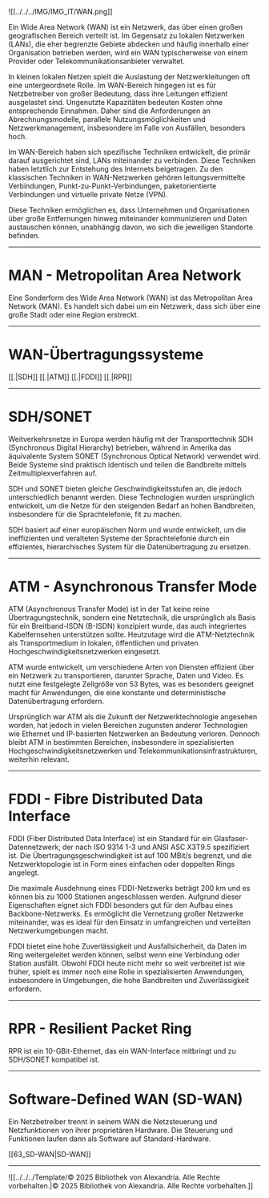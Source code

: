 ![[../../../IMG/IMG_IT/WAN.png]]

Ein Wide Area Network (WAN) ist ein Netzwerk, das über einen großen geografischen Bereich verteilt ist. Im Gegensatz zu lokalen Netzwerken (LANs), die eher begrenzte Gebiete abdecken und häufig innerhalb einer Organisation betrieben werden, wird ein WAN typischerweise von einem Provider oder Telekommunikationsanbieter verwaltet.

In kleinen lokalen Netzen spielt die Auslastung der Netzwerkleitungen oft eine untergeordnete Rolle. Im WAN-Bereich hingegen ist es für Netzbetreiber von großer Bedeutung, dass ihre Leitungen effizient ausgelastet sind. Ungenutzte Kapazitäten bedeuten Kosten ohne entsprechende Einnahmen. Daher sind die Anforderungen an Abrechnungsmodelle, parallele Nutzungsmöglichkeiten und Netzwerkmanagement, insbesondere im Falle von Ausfällen, besonders hoch.

Im WAN-Bereich haben sich spezifische Techniken entwickelt, die primär darauf ausgerichtet sind, LANs miteinander zu verbinden. Diese Techniken haben letztlich zur Entstehung des Internets beigetragen. Zu den klassischen Techniken in WAN-Netzwerken gehören leitungsvermittelte Verbindungen, Punkt-zu-Punkt-Verbindungen, paketorientierte Verbindungen und virtuelle private Netze (VPN).

Diese Techniken ermöglichen es, dass Unternehmen und Organisationen über große Entfernungen hinweg miteinander kommunizieren und Daten austauschen können, unabhängig davon, wo sich die jeweiligen Standorte befinden.

--- 

# MAN - Metropolitan Area Network
Eine Sonderform des Wide Area Network (WAN) ist das Metropolitan Area Network (MAN). Es handelt sich dabei um ein Netzwerk, dass sich über eine große Stadt oder eine Region erstreckt.

---

# WAN-Übertragungssysteme 
[[.\|SDH]]
[[.\|ATM]]
[[.\|FDDI]]
[[.\|RPR]]

---

# SDH/SONET
Weitverkehrsnetze in Europa werden häufig mit der Transporttechnik SDH (Synchronous Digital Hierarchy) betrieben, während in Amerika das äquivalente System SONET (Synchronous Optical Network) verwendet wird. Beide Systeme sind praktisch identisch und teilen die Bandbreite mittels Zeitmultiplexverfahren auf.

SDH und SONET bieten gleiche Geschwindigkeitsstufen an, die jedoch unterschiedlich benannt werden. Diese Technologien wurden ursprünglich entwickelt, um die Netze für den steigenden Bedarf an hohen Bandbreiten, insbesondere für die Sprachtelefonie, fit zu machen.

SDH basiert auf einer europäischen Norm und wurde entwickelt, um die ineffizienten und veralteten Systeme der Sprachtelefonie durch ein effizientes, hierarchisches System für die Datenübertragung zu ersetzen.

---

# ATM - Asynchronous Transfer Mode
ATM (Asynchronous Transfer Mode) ist in der Tat keine reine Übertragungstechnik, sondern eine Netztechnik, die ursprünglich als Basis für ein Breitband-ISDN (B-ISDN) konzipiert wurde, das auch integriertes Kabelfernsehen unterstützen sollte. Heutzutage wird die ATM-Netztechnik als Transportmedium in lokalen, öffentlichen und privaten Hochgeschwindigkeitsnetzwerken eingesetzt.

ATM wurde entwickelt, um verschiedene Arten von Diensten effizient über ein Netzwerk zu transportieren, darunter Sprache, Daten und Video. Es nutzt eine festgelegte Zellgröße von 53 Bytes, was es besonders geeignet macht für Anwendungen, die eine konstante und deterministische Datenübertragung erfordern.

Ursprünglich war ATM als die Zukunft der Netzwerktechnologie angesehen worden, hat jedoch in vielen Bereichen zugunsten anderer Technologien wie Ethernet und IP-basierten Netzwerken an Bedeutung verloren. Dennoch bleibt ATM in bestimmten Bereichen, insbesondere in spezialisierten Hochgeschwindigkeitsnetzwerken und Telekommunikationsinfrastrukturen, weiterhin relevant.

---

# FDDI - Fibre Distributed Data Interface
FDDI (Fiber Distributed Data Interface) ist ein Standard für ein Glasfaser-Datennetzwerk, der nach ISO 9314 1-3 und ANSI ASC X3T9.5 spezifiziert ist. Die Übertragungsgeschwindigkeit ist auf 100 MBit/s begrenzt, und die Netzwerktopologie ist in Form eines einfachen oder doppelten Rings angelegt.

Die maximale Ausdehnung eines FDDI-Netzwerks beträgt 200 km und es können bis zu 1000 Stationen angeschlossen werden. Aufgrund dieser Eigenschaften eignet sich FDDI besonders gut für den Aufbau eines Backbone-Netzwerks. Es ermöglicht die Vernetzung großer Netzwerke miteinander, was es ideal für den Einsatz in umfangreichen und verteilten Netzwerkumgebungen macht.

FDDI bietet eine hohe Zuverlässigkeit und Ausfallsicherheit, da Daten im Ring weitergeleitet werden können, selbst wenn eine Verbindung oder Station ausfällt. Obwohl FDDI heute nicht mehr so weit verbreitet ist wie früher, spielt es immer noch eine Rolle in spezialisierten Anwendungen, insbesondere in Umgebungen, die hohe Bandbreiten und Zuverlässigkeit erfordern.

---

# RPR - Resilient Packet Ring
RPR ist ein 10-GBit-Ethernet, das ein WAN-Interface mitbringt und zu SDH/SONET kompatibel ist.

---

# Software-Defined WAN (SD-WAN)
Ein Netzbetreiber trennt in seinem WAN die Netzsteuerung und Netzfunktionen von ihrer proprietären Hardware. Die Steuerung und Funktionen laufen dann als Software auf Standard-Hardware.

[[63_SD-WAN|SD-WAN]]

--- 

![[../../../Template/© 2025 Bibliothek von Alexandria. Alle Rechte vorbehalten.|© 2025 Bibliothek von Alexandria. Alle Rechte vorbehalten.]]